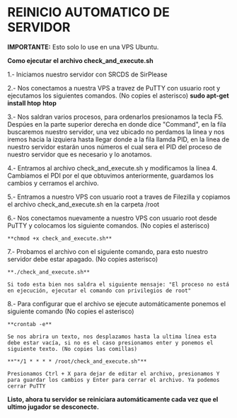 # REINICIO AUTOMATICO DE SERVIDOR

**IMPORTANTE:** Esto solo lo use en una VPS Ubuntu.

**Como ejecutar el archivo check_and_execute.sh**

1.- Iniciamos nuestro servidor con SRCDS de SirPlease

2.- Nos conectamos a nuestra VPS a travez de PuTTY con usuario root y ejecutamos los siguientes comandos. (No copies el asterisco)
    **sudo apt-get install htop**
	**htop**
	
3.- Nos saldran varios procesos, para ordenarlos presionamos la tecla F5. Despúes en la parte superior derecha en donde dice "Command", en la fila buscaremos nuestro servidor, una vez ubicado no perdamos la linea y nos iremos hacia la izquiera hasta llegar donde a la fila llamda PID, en la linea de nuestro servidor estarán unos números el cual sera el PID del proceso de nuestro servidor que es necesario y lo anotamos.

4.- Entramos al archivo check_and_execute.sh y modificamos la línea 4. Cambiamos el PDI por el que obtuvimos anteriormente, guardamos los cambios y cerramos el archivo.

5.- Entramos a nuestro VPS con usuario root a traves de Filezilla y copiamos el archivo check_and_execute.sh en la carpeta /root

6.- Nos conectamos nuevamente a nuestro VPS con usuario root desde PuTTY y colocamos los siguiente comandos. (No copies el asterisco)

    **chmod +x check_and_execute.sh**
	
7.- Probamos el archivo con el siguiente comando, para esto nuestro servidor debe estar apagado. (No copies asterisco)

    **./check_and_execute.sh**
	
	Si todo esta bien nos saldra el siguiente mensaje: "El proceso no está en ejecución, ejecutar el comando con privilegios de root"
	
8.- Para configurar que el archivo se ejecute automáticamente ponemos el siguiente comando (No copies el asterisco)

    **crontab -e**
	
	Se nos abrira un texto, nos desplazamos hasta la ultima línea esta debe estar vacía, si no es el caso presionamos enter y ponemos el siguiente texto. (No copies las comillas)
	
	**"*/1 * * * * /root/check_and_execute.sh"**
	
	Presionamos Ctrl + X para dejar de editar el archivo, presionamos Y para guardar los cambios y Enter para cerrar el archivo. Ya podemos cerrar PuTTY
	
**Listo, ahora tu servidor se reiniciara automáticamente cada vez que el ultimo jugador se desconecte.**